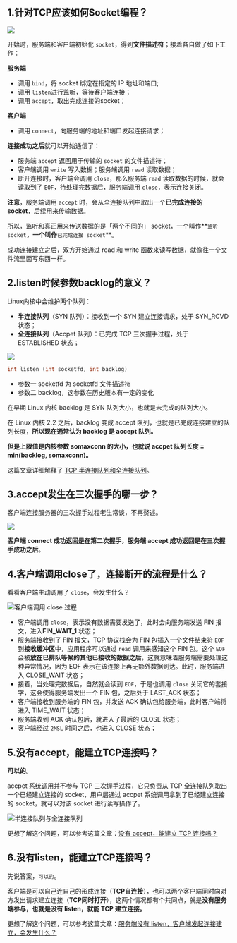 ## 1.针对TCP应该如何Socket编程？

![](..\imgs\针对TCP的socket编程.png)

开始时，服务端和客户端初始化 `socket`，得到**文件描述符**；接着各自做了如下工作：

**服务端**

- 调用 `bind`，将 socket 绑定在指定的 IP 地址和端口;
- 调用 `listen`进行监听，等待客户端连接；
- 调用 `accept`，取出完成连接的socket；

**客户端**

- 调用 `connect`，向服务端的地址和端口发起连接请求；

**连接成功之后**就可以开始通信了：

- 服务端 `accept` 返回用于传输的 `socket` 的文件描述符；
- 客户端调用 `write` 写入数据；服务端调用 `read` 读取数据；
- 断开连接时，客户端会调用 `close`，那么服务端 `read` 读取数据的时候，就会读取到了 `EOF`，待处理完数据后，服务端调用 `close`，表示连接关闭。

**注意**，服务端调用 `accept` 时，会从全连接队列中取出一个**已完成连接的 socket**，后续用来传输数据。

所以，监听和真正用来传送数据的是「两个不同的」 socket，一个叫作**`监听 socket`**，一个叫作**`已完成连接 socket`**。

成功连接建立之后，双方开始通过 read 和 write 函数来读写数据，就像往一个文件流里面写东西一样。

## 2.listen时候参数backlog的意义？

Linux内核中会维护两个队列：

- **半连接队列**（SYN 队列）：接收到一个 SYN 建立连接请求，处于 SYN_RCVD 状态；
- **全连接队列**（Accpet 队列）：已完成 TCP 三次握手过程，处于 ESTABLISHED 状态；

![](..\imgs\backlog意义.png)

```go
int listen (int socketfd, int backlog)
```

- 参数一 socketfd 为 socketfd 文件描述符
- 参数二 backlog，这参数在历史版本有一定的变化

在早期 Linux 内核 backlog 是 SYN 队列大小，也就是未完成的队列大小。

在 Linux 内核 2.2 之后，backlog 变成 accept 队列，也就是已完成连接建立的队列长度，**所以现在通常认为 backlog 是 accept 队列。**

**但是上限值是内核参数 somaxconn 的大小，也就说 accpet 队列长度 = min(backlog, somaxconn)。**

这篇文章详细解释了 [TCP 半连接队列和全连接队列](..\5.TCP-前篇\5.3TCP半连接队列和全连接队列.md)。

## 3.accept发生在三次握手的哪一步？

客户端连接服务器的三次握手过程老生常谈，不再赘述。

![](..\imgs\socket三次握手.png)

**客户端 connect 成功返回是在第二次握手，服务端 accept 成功返回是在三次握手成功之后**。

## 4.客户端调用close了，连接断开的流程是什么？

看看客户端主动调用了 `close`，会发生什么？

![客户端调用 close 过程](..\imgs\客户端主动调用close.png)

- 客户端调用 `close`，表示没有数据需要发送了，此时会向服务端发送 FIN 报文，进入**FIN_WAIT_1** 状态；
- 服务端接收到了 FIN 报文，TCP 协议栈会为 FIN 包插入一个文件结束符 `EOF` 到**接收缓冲区**中，应用程序可以通过 `read` 调用来感知这个 FIN 包。这个 `EOF` 会被**放在已排队等候的其他已接收的数据之后**，这就意味着服务端需要处理这种异常情况，因为 EOF 表示在该连接上再无额外数据到达。此时，服务端进入 CLOSE_WAIT 状态；
- 接着，当处理完数据后，自然就会读到 `EOF`，于是也调用 `close` 关闭它的套接字，这会使得服务端发出一个 FIN 包，之后处于 LAST_ACK 状态；
- 客户端接收到服务端的 FIN 包，并发送 ACK 确认包给服务端，此时客户端将进入 TIME_WAIT 状态；
- 服务端收到 ACK 确认包后，就进入了最后的 CLOSE 状态；
- 客户端经过 `2MSL` 时间之后，也进入 CLOSE 状态；

## 5.没有accept，能建立TCP连接吗？

**可以的**。

accpet 系统调用并不参与 TCP 三次握手过程，它只负责从 TCP 全连接队列取出一个已经建立连接的 socket，用户层通过 accpet 系统调用拿到了已经建立连接的 socket，就可以对该 socket 进行读写操作了。

![半连接队列与全连接队列](..\imgs\半连接队列&全连接队列.jpg)

更想了解这个问题，可以参考这篇文章：[没有 accept，能建立 TCP 连接吗？](https://xiaolincoding.com/network/3_tcp/tcp_no_accpet.html)

## 6.没有listen，能建立TCP连接吗？

先说答案，`可以的`。

客户端是可以自己连自己的形成连接（**TCP自连接**），也可以两个客户端同时向对方发出请求建立连接（**TCP同时打开**），这两个情况都有个共同点，就是**没有服务端参与，也就是没有 listen，就能 TCP 建立连接。**

更想了解这个问题，可以参考这篇文章：[服务端没有 listen，客户端发起连接建立，会发生什么？](https://xiaolincoding.com/network/3_tcp/tcp_no_listen.html)